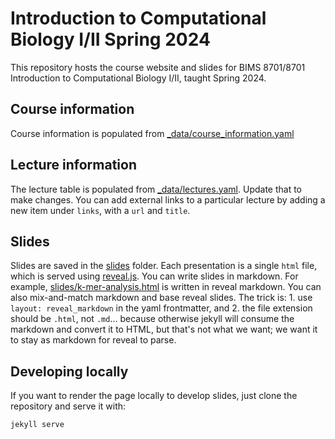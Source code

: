 # Introduction to Computational Biology I/II Spring 2024

This repository hosts the course website and slides for BIMS 8701/8701 Introduction to Computational Biology I/II, taught Spring 2024.

## Course information

Course information is populated from [_data/course_information.yaml](_data/course_information.yaml)

## Lecture information

The lecture table is populated from [_data/lectures.yaml](_data/lectures.yaml). Update that to make changes. You can add external links to a particular lecture by adding a new item under `links`, with a `url` and `title`.


## Slides

Slides are saved in the [slides](slides) folder. Each presentation is a single `html` file, which is served using [reveal.js](http://revealjs.com). You can write slides in markdown. For example, [slides/k-mer-analysis.html](slides/k-mer-analysis.html) is written in reveal markdown. You can also mix-and-match markdown and base reveal slides. The trick is: 1. use `layout: reveal_markdown` in the yaml frontmatter, and 2. the file extension should be `.html`, not `.md`... because otherwise jekyll will consume the markdown and convert it to HTML, but that's not what we want; we want it to stay as markdown for reveal to parse.

## Developing locally

If you want to render the page locally to develop slides, just clone the repository and serve it with:

```
jekyll serve
```
